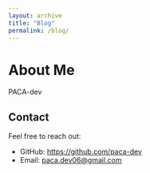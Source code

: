 ```yaml
---
layout: archive
title: "Blog"
permalink: /blog/
---
```


# About Me

PACA-dev

## Contact

Feel free to reach out:

- GitHub: https://github.com/paca-dev
- Email: paca.dev06@gmail.com

